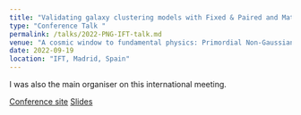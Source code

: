 ```yaml
---
title: "Validating galaxy clustering models with Fixed & Paired and Matched-ICs simulations: application to Primordial Non-Gaussianities"
type: "Conference Talk "
permalink: /talks/2022-PNG-IFT-talk.md
venue: "A cosmic window to fundamental physics: Primordial Non-Gaussianities and beyond"
date: 2022-09-19
location: "IFT, Madrid, Spain"
---
```


I was also the main organiser on this international meeting.

[Conference site](https://workshops.ift.uam-csic.es/PNG2022)
[Slides](https://workshops.ift.uam-csic.es/files/272/Avila.pdf)

